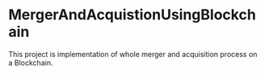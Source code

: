 # MergerAndAcquistionUsingBlockchain
This project is implementation of whole merger and acquisition process on a Blockchain. 
